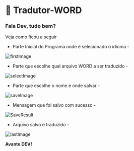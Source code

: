 # :rocket: Tradutor-WORD
### Fala Dev, tudo bem?
Veja como ficou a seguir 

- Parte Inicial do Programa onde é selecionado o idioma -

![firstImage](https://github.com/PedroHBO/Tradutor-WORD/assets/66649954/2cdfb25f-c125-470e-be5b-a327c6b94887)

- Parte que escolhe qual arquivo WORD a ser traduzido -

![selectImage](https://github.com/PedroHBO/Tradutor-WORD/assets/66649954/88fee388-4370-4204-8b24-512f72507c51)

- Parte que escolhe o nome e onde salvar -

![saveImage](https://github.com/PedroHBO/Tradutor-WORD/assets/66649954/a76a40a5-50ec-4079-ac57-f37870303abd)

- Mensagem que foi salvo com sucesso -

![SaveResult](https://github.com/PedroHBO/Tradutor-WORD/assets/66649954/1991e0e3-ff8f-4a62-9ebe-024b6a401726)

- Arquivo salvo e traduzido -

![lastImage](https://github.com/PedroHBO/Tradutor-WORD/assets/66649954/551c1fa5-a4e2-4faa-b350-06a87b22d190)


**Avante DEV!**

